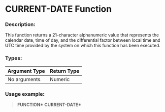 # CURRENT-DATE Function

### Description:

This function returns a 21-character alphanumeric value
that represents the calendar date, time of day, and the differential factor between local time and UTC time provided by the system on which this function has
been executed.

### Types:

| Argument Type | Return Type |
| ------------- | ----------- |
| No arguments  | Numeric     |

### Usage example:

> **FUNCTION\*** **CURRENT-DATE\***
